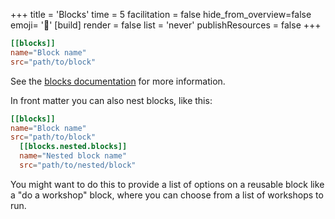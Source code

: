 +++
title = 'Blocks'
time = 5
facilitation = false
hide_from_overview=false
emoji= '🧩'
[build]
  render = false
  list = 'never'
  publishResources = false
+++

```toml
[[blocks]]
name="Block name"
src="path/to/block"
```

See the [blocks documentation](/common-theme/block-types) for more information.

In front matter you can also nest blocks, like this:

```toml
[[blocks]]
name="Block name"
src="path/to/block"
  [[blocks.nested.blocks]]
  name="Nested block name"
  src="path/to/nested/block"
```

You might want to do this to provide a list of options on a reusable block like a "do a workshop" block, where you can choose from a list of workshops to run.
